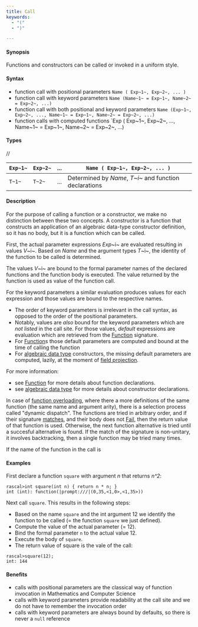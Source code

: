 ```yaml
---
title: Call
keywords:
  - "("
  - ")"

---
```


#### Synopsis

Functions and constructors can be called or invoked in a uniform style.

#### Syntax

* function call with positional parameters `Name ( Exp~1~, Exp~2~, ... )`
* function call with keyword parameters `Name (Name~1~ = Exp~1~, Name~2~ = Exp~2~, ...)`
* function call with both positional and keyword parameters `Name (Exp~1~, Exp~2~, ..., Name~1~ = Exp~1~, Name~2~ = Exp~2~, ...)`
* function calls with computed functions `Exp ( Exp~1~, Exp~2~, ..., Name~1~ = Exp~1~, Name~2~ = Exp~2~, ...) 

#### Types

//

| `Exp~1~`  | `Exp~2~` | ... | `Name ( Exp~1~, Exp~2~, ... )`  |
| --- | --- | --- | --- |
| `T~1~`    | `T~2~`   | ... | Determined by _Name_, _T~i~_ and function declarations  |


#### Description

For the purpose of calling a function or a constructor, we make no distinction between these two concepts.
A constructor is a function that constructs an application of an algebraic data-type constructor definition,
so it has no body, but it is a function which can be called.

First, the actual parameter expressions _Exp_~i~ are evaluated resulting in values _V_~i~.
Based on _Name_ and the argument types _T_~i~, the identity of the function to be called is determined.

The values _V_~i~ are bound to the formal parameter names of the 
declared functions and the function body is executed.
The value returned by the function is used as value of the function call.

For the keyword parameters a similar evaluation produces values for each expression and those values
are bound to the respective names. 
* The order of keyword parameters is irrelevant in the call syntax, as opposed to the order of the positional parameters. 
* Notably, values are _also_ bound for the keyword parameters which are _not listed_ in the call site. For those values, _default_ expressions are evaluation which are retrieved from the [Function](../../../Rascal/Declarations/Function/) signature. 
* For [Function](../../../Rascal/Declarations/Function/)s those default parameters are computed and bound at the time of calling the function
* For [algebraic data type](../../../Rascal/Declarations/AlgebraicDataType/) constructors, the missing default parameters are computed, lazily, at the moment of [field projection](../../../Rascal/Expressions/Operators/FieldProjection/).

For more information:
* see [Function](../../../Rascal/Declarations/Function/) for more details about function declarations.
* see [algebraic data type](../../../Rascal/Declarations/AlgebraicDataType/) for more details about constructor declarations.

In case of [function overloading](../../../Rascal/Declarations/Function/), where there a more definitions of the same function (the same name and argument arity), there is a selection process called "dynamic dispatch". The functions are tried in arbitrary order,
and if their signature [matches](../../../RascalConcepts/PatternMatching/), and their body does not [Fail](../../../Rascal/Statements/Fail/), then the return value of that function is used. Otherwise, the next function alternative is tried until a succesful alternative is found. 
If the match of the signature is non-unitary, it involves backtracking, then a single function
may be tried many times.

If the name of the function in the call is

#### Examples

First declare a function `square` with argument _n_ that returns _n^2_:

```rascal-shell ,continue
rascal>int square(int n) { return n * n; }
int (int): function(|prompt:///|(0,35,<1,0>,<1,35>))
```

Next call `square`. This results in the following steps:

* Based on the name `square` and the int argument 12 we identify the function to be called
  (= the function `square` we just defined).
* Compute the value of the actual parameter (= 12).
* Bind the formal parameter `n` to the actual value 12.
* Execute the body of `square`.
* The return value of square is the vale of the call:


```rascal-shell ,continue
rascal>square(12);
int: 144
```

#### Benefits

* calls with positional parameters are the classical way of function invocation in Mathematics and Computer Science
* calls with keyword parameters provide readability at the call site and we do not have to remember the invocation order
* calls with keyword parameters are always bound by defaults, so there is never a `null` reference


